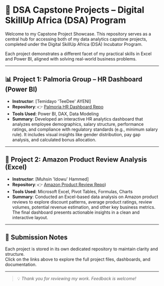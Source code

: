# 💼 DSA Capstone Projects – Digital SkillUp Africa (DSA) Program

Welcome to my Capstone Project Showcase. This repository serves as a central hub for accessing both of my data analytics capstone projects, completed under the Digital SkillUp Africa (DSA) Incubator Program.

Each project demonstrates a different facet of my practical skills in Excel and Power BI, aligned with solving real-world business problems.

---

## 📊 Project 1: Palmoria Group – HR Dashboard (Power BI)
- **Instructor**: [Temidayo 'TeeDee' AYENI]
- **Repository**: 👉 [Palmoria HR Dashboard Repo](https://github.com/AMO-05/Palmoria-HR-Capstone-Project)
- **Tools Used**: Power BI, DAX, Data Modeling
- **Summary**:
  Developed an interactive HR analytics dashboard that analyzes employee demographics, salary structure, performance ratings, and compliance with regulatory standards (e.g., minimum salary rule). It includes visual insights like gender distribution, pay gap analysis, and calculated bonus allocation.

---

## 🛒 Project 2: Amazon Product Review Analysis (Excel)
- **Instructor**: [Muhsin 'Idowu' Hammed]
- **Repository**: 👉 [Amazon Product Review Repo](https://github.com/AMO-05/Amazon_Product_Capstone_Project))
- **Tools Used**: Microsoft Excel, Pivot Tables, Formulas, Charts
- **Summary**:
  Conducted an Excel-based data analysis on Amazon product reviews to explore discount patterns, average product ratings, review volumes, potential revenue estimation, and other key business metrics. The final dashboard presents actionable insights in a clean and interactive layout.

---

## 🎯 Submission Notes

Each project is stored in its own dedicated repository to maintain clarity and structure.  
Click on the links above to explore the full project files, dashboards, and documentation.

---

> 💡 _Thank you for reviewing my work. Feedback is welcome!_
